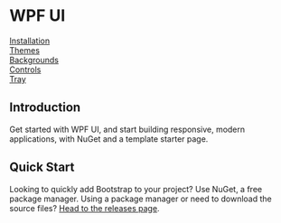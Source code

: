 # WPF UI

[Installation](https://lepoco.github.io/wpfui#installation)  
[Themes](https://lepoco.github.io/wpfui#themes)  
[Backgrounds](https://lepoco.github.io/wpfui#background)  
[Controls](https://lepoco.github.io/wpfui#controls)  
[Tray](https://lepoco.github.io/wpfui#tray)  

## Introduction
Get started with WPF UI, and start building responsive, modern applications, with NuGet and a template starter page.

## Quick Start
Looking to quickly add Bootstrap to your project? Use NuGet, a free package manager. Using a package manager or need to download the source files? [Head to the releases page](https://github.com/lepoco/wpfui/releases).